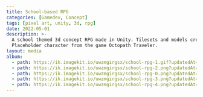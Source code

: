 ```yaml
---
title: School-based RPG
categories: [Gamedev, Concept]
tags: [pixel art, unity, 3d, rpg]
date: 2022-05-01
description: >-
  A school themed 3d concept RPG made in Unity. Tilesets and models created by me.
  Placeholder character from the game Octopath Traveler.
layout: media
album:
  - path: https://ik.imagekit.io/uwzmgirgsx/school-rpg-1.gif?updatedAt=1742348943814
  - path: https://ik.imagekit.io/uwzmgirgsx/school-rpg-2.png?updatedAt=1742348943814
  - path: https://ik.imagekit.io/uwzmgirgsx/school-rpg-0.png?updatedAt=1742348943814
  - path: https://ik.imagekit.io/uwzmgirgsx/school-rpg-3.png?updatedAt=1742599110664
  - path: https://ik.imagekit.io/uwzmgirgsx/school-rpg-4.png?updatedAt=1742599111467
---
```

